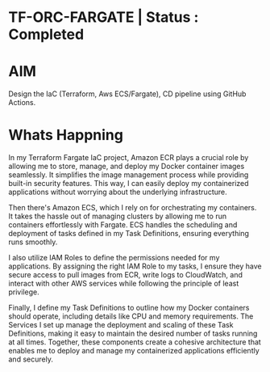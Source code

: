 # TF-ORC-FARGATE | Status : Completed

# AIM
Design the IaC (Terraform, Aws ECS/Fargate), CD pipeline using GitHub Actions.

# Whats Happning
In my Terraform Fargate IaC project, Amazon ECR plays a crucial role by allowing me to store, manage, and deploy my Docker container images seamlessly. It simplifies the image management process while providing built-in security features. This way, I can easily deploy my containerized applications without worrying about the underlying infrastructure.

Then there's Amazon ECS, which I rely on for orchestrating my containers. It takes the hassle out of managing clusters by allowing me to run containers effortlessly with Fargate. ECS handles the scheduling and deployment of tasks defined in my Task Definitions, ensuring everything runs smoothly.

I also utilize IAM Roles to define the permissions needed for my applications. By assigning the right IAM Role to my tasks, I ensure they have secure access to pull images from ECR, write logs to CloudWatch, and interact with other AWS services while following the principle of least privilege.

Finally, I define my Task Definitions to outline how my Docker containers should operate, including details like CPU and memory requirements. The Services I set up manage the deployment and scaling of these Task Definitions, making it easy to maintain the desired number of tasks running at all times. Together, these components create a cohesive architecture that enables me to deploy and manage my containerized applications efficiently and securely.







